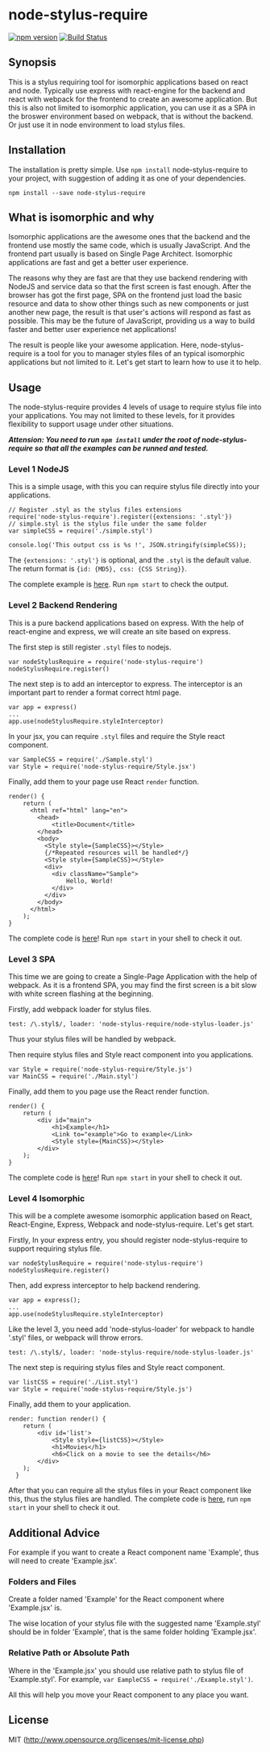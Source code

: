 # node-stylus-require

[![npm version](https://badge.fury.io/js/node-stylus-require.svg)](https://badge.fury.io/js/node-stylus-require)
[![Build Status](https://travis-ci.org/chenckang/node-stylus-require.svg?branch=master)](https://travis-ci.org/chenckang/node-stylus-require)

## Synopsis

This is a stylus requiring tool for isomorphic applications based on react and node. Typically use express with react-engine for the backend and react with webpack for the frontend to create an awesome application. But this is also not limited to isomorphic application, you can use it as a SPA in the broswer environment based on webpack, that is without the backend. Or just use it in node environment to load stylus files.

## Installation

The installation is pretty simple. Use `npm install` node-stylus-require to your project, with suggestion of adding it as one of your dependencies.

    npm install --save node-stylus-require

## What is isomorphic and why

Isomorphic applications are the awesome ones that the backend and the frontend use mostly the same code, which is usually JavaScript. And the frontend part usually is based on Single Page Architect. Isomorphic applications are fast and get a better user experience.

The reasons why they are fast are that they use backend rendering with NodeJS and service data so that the first screen is fast enough. After the browser has got the first page, SPA on the frontend just load the basic resource and data to show other things such as new components or just another new page, the result is that user's actions will respond as fast as possible. This may be the future of JavaScript, providing us a way to build faster and better user experience net applications!

The result is people like your awesome application. Here, node-stylus-require is a tool for you to manager styles files of an typical isomorphic applications but not limited to it. Let's get start to learn how to use it to help.

## Usage

The node-stylus-require provides 4 levels of usage to require stylus file into your applications. You may not limited to these levels, for it provides flexibility to support usage under other situations.

***Attension: You need to run `npm install` under the root of node-stylus-require so that all the examples can be runned and tested.***

### Level 1 NodeJS

This is a simple usage, with this you can require stylus file directly into your applications.

    // Register .styl as the stylus files extensions
    require('node-stylus-require').register({extensions: '.styl'})
    // simple.styl is the stylus file under the same folder
    var simpleCSS = require('./simple.styl')

    console.log('This output css is %s !', JSON.stringify(simpleCSS));

The `{extensions: '.styl'}` is optional, and the `.styl` is the default value. The return format is `{id: {MD5}, css: {CSS String}}`.

The complete example is [here](https://github.com/chenckang/node-stylus-require/tree/master/examples/level_1_simple-example). Run `npm start` to check the output.

### Level 2 Backend Rendering

This is a pure backend applications based on express. With the help of react-engine and express, we will create an site based on express.

The first step is still register `.styl` files to nodejs.

    var nodeStylusRequire = require('node-stylus-require')
    nodeStylusRequire.register()

The next step is to add an interceptor to express. The interceptor is an important part to render a format correct html page.

    var app = express()
    ...
    app.use(nodeStylusRequire.styleInterceptor)

In your jsx, you can require `.styl` files and require the Style react component.

    var SampleCSS = require('./Sample.styl')
    var Style = require('node-stylus-require/Style.jsx')

Finally, add them to your page use React `render` function.

    render() {
        return (
          <html ref="html" lang="en">
            <head>
                <title>Document</title>
            </head>
            <body>
              <Style style={SampleCSS}></Style>
              {/*Repeated resources will be handled*/}
              <Style style={SampleCSS}></Style>
              <div>
                <div className="Sample">
                    Hello, World!
                </div>
              </div>
            </body>
          </html>
        );
    }

The complete code is [here](https://github.com/chenckang/node-stylus-require/tree/master/examples/level_2_with_react-engine)! Run `npm start` in your shell to check it out.

### Level 3 SPA

This time we are going to create a Single-Page Application with the help of webpack. As it is a frontend SPA, you may find the first screen is a bit slow with white screen flashing at the beginning.

Firstly, add webpack loader for stylus files.

    test: /\.styl$/, loader: 'node-stylus-require/node-stylus-loader.js'

Thus your stylus files will be handled by webpack.

Then require stylus files and Style react component into you applications.

    var Style = require('node-stylus-require/Style.js')
    var MainCSS = require('./Main.styl')

Finally, add them to you page use the React render function.

    render() {
        return (
            <div id="main">
                <h1>Example</h1>
                <Link to="example">Go to example</Link>
                <Style style={MainCSS}></Style>
            </div>
        );
    }

The complete code is [here](https://github.com/chenckang/node-stylus-require/tree/master/examples/level_3_pure-webpack-SPA)! Run `npm start` in your shell to check it out.

### Level 4 Isomorphic

This will be a complete awesome isomorphic application based on React, React-Engine, Express, Webpack and node-stylus-require. Let's get start.

Firstly, In your express entry, you should register node-stylus-require to support requiring stylus file.

    var nodeStylusRequire = require('node-stylus-require')
    nodeStylusRequire.register()

Then, add express interceptor to help backend rendering.

    var app = express();
    ...
    app.use(nodeStylusRequire.styleInterceptor)

Like the level 3, you need add 'node-stylus-loader' for webpack to handle '.styl' files, or webpack will throw errors.

    test: /\.styl$/, loader: 'node-stylus-require/node-stylus-loader.js'

The next step is requiring stylus files and Style react component.

    var listCSS = require('./List.styl')
    var Style = require('node-stylus-require/Style.js')

Finally, add them to your application.

    render: function render() {
        return (
            <div id='list'>
                <Style style={listCSS}></Style>
                <h1>Movies</h1>
                <h6>Click on a movie to see the details</h6>
            </div>
        );
      }

After that you can require all the stylus files in your React component like this, thus the stylus files are handled. The complete code is [here](https://github.com/chenckang/node-stylus-require/tree/master/examples/level_4_isomorphic-app), run `npm start` in your shell to check it out.

## Additional Advice

For example if you want to create a React component name 'Example', thus will need to create 'Example.jsx'.

### Folders and Files

Create a folder named 'Example' for the React component where 'Example.jsx' is.

The wise location of your stylus file with the suggested name 'Example.styl' should be in folder 'Example', that is the same folder holding 'Example.jsx'.

### Relative Path or Absolute Path

Where in the 'Example.jsx' you should use relative path to stylus file of 'Example.styl'. For example, `var EampleCSS = require('./Example.styl')`.

All this will help you move your React component to any place you want.

## License

MIT (http://www.opensource.org/licenses/mit-license.php)
